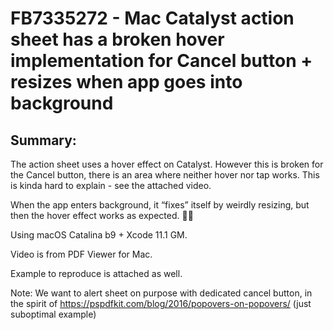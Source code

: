 # FB7335272 - Mac Catalyst action sheet has a broken hover implementation for Cancel button + resizes when app goes into background



## Summary:
The action sheet uses a hover effect on Catalyst. However this is broken for the Cancel button, there is an area where neither hover nor tap works.
This is kinda hard to explain - see the attached video.

When the app enters background, it “fixes” itself by weirdly resizing, but then the hover effect works as expected. 🤷‍♂️

Using macOS Catalina b9 + Xcode 11.1 GM.

Video is from PDF Viewer for Mac.

Example to reproduce is attached as well.

Note: We want to alert sheet on purpose with dedicated cancel button, in the spirit of https://pspdfkit.com/blog/2016/popovers-on-popovers/ (just suboptimal example)
